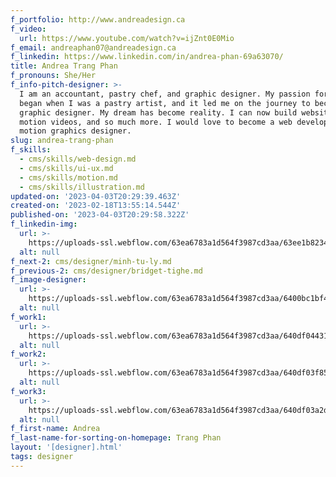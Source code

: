 ```yaml
---
f_portfolio: http://www.andreadesign.ca
f_video:
  url: https://www.youtube.com/watch?v=ijZnt0E0Mio
f_email: andreaphan07@andreadesign.ca
f_linkedin: https://www.linkedin.com/in/andrea-phan-69a63070/
title: Andrea Trang Phan
f_pronouns: She/Her
f_info-pitch-designer: >-
  I am an accountant, pastry chef, and graphic designer. My passion for design
  began when I was a pastry artist, and it led me on the journey to becoming a
  graphic designer. My dream has become reality. I can now build websites, make
  motion videos, and so much more. I would love to become a web developer or
  motion graphics designer.
slug: andrea-trang-phan
f_skills:
  - cms/skills/web-design.md
  - cms/skills/ui-ux.md
  - cms/skills/motion.md
  - cms/skills/illustration.md
updated-on: '2023-04-03T20:29:39.463Z'
created-on: '2023-02-18T13:55:14.544Z'
published-on: '2023-04-03T20:29:58.322Z'
f_linkedin-img:
  url: >-
    https://uploads-ssl.webflow.com/63ea6783a1d564f3987cd3aa/63ee1b823465de8414c4146a_linked-in-icon.svg
  alt: null
f_next-2: cms/designer/minh-tu-ly.md
f_previous-2: cms/designer/bridget-tighe.md
f_image-designer:
  url: >-
    https://uploads-ssl.webflow.com/63ea6783a1d564f3987cd3aa/6400bc1bf4bf4ec97a703557_andrea-phan-1.jpg
  alt: null
f_work1:
  url: >-
    https://uploads-ssl.webflow.com/63ea6783a1d564f3987cd3aa/640df0443173164f6b9a1010_Phan-Andrea-grad-show-work-img1.jpg
  alt: null
f_work2:
  url: >-
    https://uploads-ssl.webflow.com/63ea6783a1d564f3987cd3aa/640df03f85f0c08a56b8f1d1_Phan-Andrea-grad-show-work-img2.jpg
  alt: null
f_work3:
  url: >-
    https://uploads-ssl.webflow.com/63ea6783a1d564f3987cd3aa/640df03a2d6e683a81cb7b67_Phan-Andrea-grad-show-work-img3.jpg
  alt: null
f_first-name: Andrea
f_last-name-for-sorting-on-homepage: Trang Phan
layout: '[designer].html'
tags: designer
---
```



